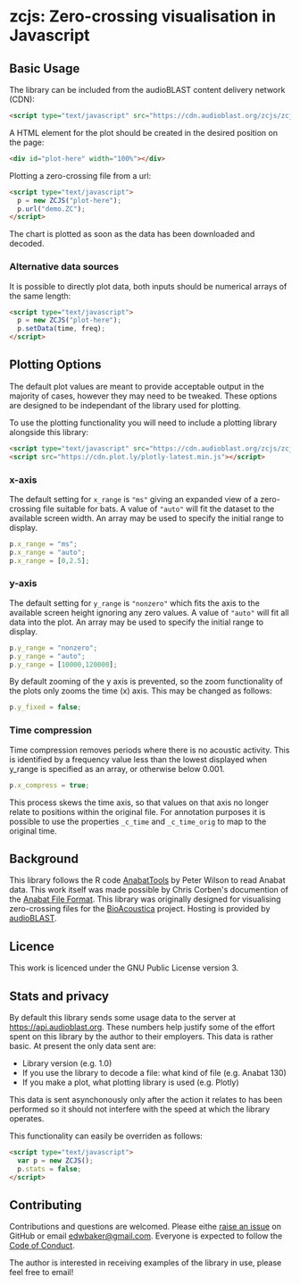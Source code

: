 # zcjs: Zero-crossing visualisation in Javascript

## Basic Usage
The library can be included from the audioBLAST content delivery network (CDN):

```html
<script type="text/javascript" src="https://cdn.audioblast.org/zcjs/zcjs.js"></script>
```
A HTML element for the plot should be created in the desired position on the page:

```html
<div id="plot-here" width="100%"></div>
```
Plotting a zero-crossing file from a url:

```html
<script type="text/javascript">
  p = new ZCJS("plot-here");
  p.url("demo.ZC");
</script>
```

The chart is plotted as soon as the data has been downloaded and decoded.

### Alternative data sources
It is possible to directly plot data, both inputs should be numerical arrays of the same length:

```html
<script type="text/javascript">
  p = new ZCJS("plot-here");
  p.setData(time, freq);
</script>
```

## Plotting Options
The default plot values are meant to provide acceptable output in the majority of cases, however they may need to be tweaked. These options are designed to be independant of the library used for plotting.

To use the plotting functionality you will need to include a plotting library alongside this library:

```html
<script type="text/javascript" src="https://cdn.audioblast.org/zcjs/zcjs.js"></script>
<script src="https://cdn.plot.ly/plotly-latest.min.js"></script>
```

### x-axis
The default setting for `x_range` is `"ms"` giving an expanded view of a zero-crossing file suitable for bats. A value of `"auto"` will fit the dataset to the available screen width. An array may be used to specify the initial range to display.

```javascript
p.x_range = "ms";
p.x_range = "auto";
p.x_range = [0,2.5];
```

### y-axis
The default setting for `y_range` is `"nonzero"` which fits the axis to the available screen height ignoring any zero values. A value of `"auto"` will fit all data into the plot. An array may be used to specify the initial range to display.

```javascript
p.y_range = "nonzero";
p.y_range = "auto";
p.y_range = [10000,120000];
```

By default zooming of the y axis is prevented, so the zoom functionality of the plots only zooms the time (x) axis. This may be changed as follows:

```javascript
p.y_fixed = false;
```

### Time compression
Time compression removes periods where there is no acoustic activity. This is identified by a frequency value less than the lowest displayed when y_range is specified as an array, or otherwise below 0.001.

```javascript
p.x_compress = true;
```

This process skews the time axis, so that values on that axis no longer relate to positions within the original file. For annotation purposes it is possible to use the properties `_c_time` and `_c_time_orig` to map to the original time.

## Background
This library follows the R code [AnabatTools](http://peterwilson.id.au/Rcode/AnabatTools.R) by Peter Wilson to read Anabat data. This work itself was made possible by Chris Corben's documention of the [Anabat File Format](http://users.lmi.net/corben/fileform.htm#Anabat%20File%20Formats). This library was originally designed for visualising zero-crossing files for the [BioAcoustica](http://bio.acousti.ca) project. Hosting is provided by [audioBLAST](https://audioblast.org).

## Licence
This work is licenced under the GNU Public License version 3.

## Stats and privacy
By default this library sends some usage data to the server at https://api.audioblast.org. These numbers help justify some of the effort spent on this library by the author to their employers. This data is rather basic. At present the only data sent are:

* Library version (e.g. 1.0)
* If you use the library to decode a file: what kind of file (e.g. Anabat 130)
* If you make a plot, what plotting library is used (e.g. Plotly)

This data is sent asynchonously only after the action it relates to has been performed so it should not interfere with the speed at which the library operates.

This functionality can easily be overriden as follows:
```html
<script type="text/javascript">
  var p = new ZCJS();
  p.stats = false;
</script>
```

## Contributing
Contributions and questions are welcomed. Please eithe [raise an issue](https://github.com/BioAcoustica/zcjs/issues) on GitHub or email edwbaker@gmail.com. Everyone is expected to follow the [Code of Conduct](https://github.com/BioAcoustica/zcjs/blob/master/CODE_OF_CONDUCT.md).

The author is interested in receiving examples of the library in use, please feel free to email!
